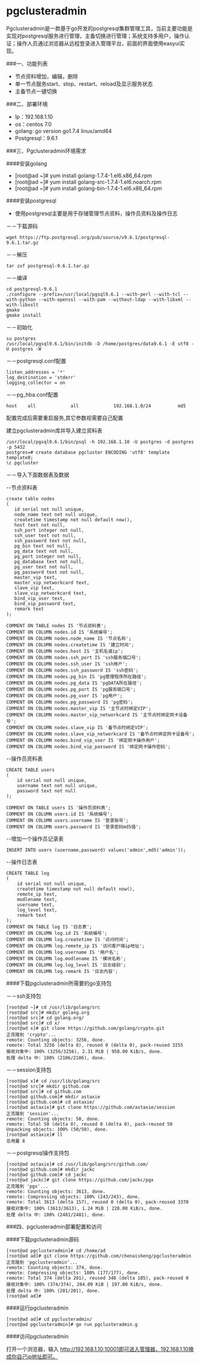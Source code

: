 # pgclusteradmin

Pgclusteradmin是一款基于go开发的postgresql集群管理工具，当前主要功能是实现对postgresql服务进行管理，主备切换进行管理；系统支持多用户，操作认证；操作人员通过浏览器从远程登录进入管理平台，前面的界面使用easyui实现。

###一、功能列表

* 节点资料增加，编辑，删除
* 单一节点服务start、stop、restart、reload及显示服务状态
* 主备节点一键切换

###二、部署环境

* Ip：192.168.1.10
* os：centos 7.0 
* golang: go version go1.7.4 linux/amd64
* Postgresql：9.6.1 

###三、Pgclusteradmin环境需求

####安装golang

* [root@ad ~]# yum install golang-1.7.4-1.el6.x86_64.rpm  
* [root@ad ~]# yum install golang-src-1.7.4-1.el6.noarch.rpm
* [root@ad ~]# yum install golang-bin-1.7.4-1.el6.x86_64.rpm

####安装postgresql 

* 使用postgresql主要是用于存储管理节点资料，操作员资料及操作日志

－－下载源码

    wget https://ftp.postgresql.org/pub/source/v9.6.1/postgresql-9.6.1.tar.gz

－－解压

    tar zxf postgresql-9.6.1.tar.gz

－－编译

    cd postgresql-9.6.1
    ./configure --prefix=/usr/local/pgsql9.6.1 --with-perl --with-tcl --with-python --with-openssl --with-pam --without-ldap --with-libxml --with-libxslt
    gmake 
    gmake install

－－初始化

    su postgres
    /usr/local/pgsql9.6.1/bin/initdb -D /home/postgres/data9.6.1 -E utf8 -U postgres -W

－－postgresql.conf配置

    listen_addresses = '*'
    log_destination = 'stderr'
    logging_collector = on

－－pg_hba.conf配置

    host    all             all             192.168.1.0/24          md5

配置完成后需要重启服务,其它参数视需要自己配置

建立pgclusteradmin库并导入建立资料表

    /usr/local/pgsql9.6.1/bin/psql -h 192.168.1.10 -U postgres -d postgres -p 5432 
    postgres=# create database pgcluster ENCODING 'utf8' template template0;
    \c pgcluster

－－导入下面数据表及数据

--节点资料表

    create table nodes
    (
       id serial not null unique,
       node_name text not null unique,    
       createtime timestamp not null default now(),
       host text not null,          
       ssh_port integer not null,
       ssh_user text not null,
       ssh_password text not null,  
       pg_bin text not null,
       pg_data text not null,
       pg_port integer not null,
       pg_database text not null,
       pg_user text not null,
       pg_password text not null,
       master_vip text,
       master_vip_networkcard text,
       slave_vip text,
       slave_vip_networkcard text,
       bind_vip_user text,
       bind_vip_password text,   
       remark text 
    );

    COMMENT ON TABLE nodes IS '节点资料表';
    COMMENT ON COLUMN nodes.id IS '系统编号';
    COMMENT ON COLUMN nodes.node_name IS '节点名称';   
    COMMENT ON COLUMN nodes.createtime IS '建立时间';   
    COMMENT ON COLUMN nodes.host IS '主机名或ip';   
    COMMENT ON COLUMN nodes.ssh_port IS 'ssh服务端口号';   
    COMMENT ON COLUMN nodes.ssh_user IS 'ssh用户';   
    COMMENT ON COLUMN nodes.ssh_password IS 'ssh密码';  
    COMMENT ON COLUMN nodes.pg_bin IS 'pg管理程序所在路径';    
    COMMENT ON COLUMN nodes.pg_data IS 'pgDATA所在路径';      
    COMMENT ON COLUMN nodes.pg_port IS 'pg服务端口号';   
    COMMENT ON COLUMN nodes.pg_user IS 'pg用户';   
    COMMENT ON COLUMN nodes.pg_password IS 'pg密码';   
    COMMENT ON COLUMN nodes.master_vip IS '主节点时绑定VIP'; 
    COMMENT ON COLUMN nodes.master_vip_networkcard IS '主节点时绑定网卡设备号';                  
    COMMENT ON COLUMN nodes.slave_vip IS '备节点时绑定VIP';                  
    COMMENT ON COLUMN nodes.slave_vip_networkcard IS '备节点时绑定网卡设备号';                  
    COMMENT ON COLUMN nodes.bind_vip_user IS '绑定网卡操作用户';                  
    COMMENT ON COLUMN nodes.bind_vip_password IS '绑定网卡操作密码';         

--操作员资料表

    CREATE TABLE users
    (
        id serial not null unique,
        username text not null unique,
        password text not null
    );

    COMMENT ON TABLE users IS '操作员资料表';
    COMMENT ON COLUMN users.id IS '系统编号';
    COMMENT ON COLUMN users.username IS '登录账号';
    COMMENT ON COLUMN users.password IS '登录密码md5值';

--增加一个操作员记录表

    INSERT INTO users (username,password) values('admin',md5('admin'));

--操作日志表

    CREATE TABLE log
    (
        id serial not null unique,
        createtime timestamp not null default now(),
        remote_ip text,
        modlename text,
        username text,
        log_level text,
        remark text 
    );
    COMMENT ON TABLE log IS '日志表';
    COMMENT ON COLUMN log.id IS '系统编号';
    COMMENT ON COLUMN log.createtime IS '访问时间';
    COMMENT ON COLUMN log.remote_ip IS '访问客户端ip地址';
    COMMENT ON COLUMN log.username IS '用户名';  
    COMMENT ON COLUMN log.modlename IS '模块名称';
    COMMENT ON COLUMN log.log_level IS '日志级别';
    COMMENT ON COLUMN log.remark IS '日志内容';

####下载pgclusteradmin所需要的go支持包

－－ssh支持包

    [root@ad ~]# cd /usr/lib/golang/src
    [root@ad src]# mkdir golang.org
    [root@ad src]# cd golang.org/
    [root@ad src]# cd x/
    [root@ad x]# git clone https://github.com/golang/crypto.git
    正克隆到 'crypto'...
    remote: Counting objects: 3256, done.
    remote: Total 3256 (delta 0), reused 0 (delta 0), pack-reused 3255
    接收对象中: 100% (3256/3256), 2.31 MiB | 958.00 KiB/s, done.
    处理 delta 中: 100% (2106/2106), done.

－－session支持包

    [root@ad x]# cd /usr/lib/golang/src
    [root@ad src]# mkdir github.com
    [root@ad src]# cd github.com
    [root@ad github.com]# mkdir astaxie
    [root@ad github.com]# cd astaxie/
    [root@ad astaxie]# git clone https://github.com/astaxie/session
    正克隆到 'session'...
    remote: Counting objects: 50, done.
    remote: Total 50 (delta 0), reused 0 (delta 0), pack-reused 50
    Unpacking objects: 100% (50/50), done.
    [root@ad astaxie]# ll
    总用量 8

－－postgresql操作支持包

    [root@ad astaxie]# cd /usr/lib/golang/src/github.com/
    [root@ad github.com]# mkdir jackc
    [root@ad github.com]# cd jackc
    [root@ad jackc]# git clone https://github.com/jackc/pgx
    正克隆到 'pgx'...
    remote: Counting objects: 3613, done.
    remote: Compressing objects: 100% (243/243), done.
    remote: Total 3613 (delta 157), reused 0 (delta 0), pack-reused 3370
    接收对象中: 100% (3613/3613), 1.24 MiB | 228.00 KiB/s, done.
    处理 delta 中: 100% (2481/2481), done.
    
###四、pgclusteradmin部署配置和访问

####下载pgclusteradmin源码

    [root@ad pgclusteradmin]# cd /home/ad
    [root@ad ad]# git clone https://github.com/chenaisheng/pgclusteradmin
    正克隆到 'pgclusteradmin'...
    remote: Counting objects: 374, done.
    remote: Compressing objects: 100% (177/177), done.
    remote: Total 374 (delta 201), reused 348 (delta 185), pack-reused 0
    接收对象中: 100% (374/374), 284.09 KiB | 197.00 KiB/s, done.
    处理 delta 中: 100% (201/201), done.
    [root@ad ad]#

####运行pgclusteradmin

    [root@ad ad]# cd pgclusteradmin/
    [root@ad pgclusteradmin]# go run pgclusteradmin.g

####访问pgclusteradmin

打开一个浏览器，输入 http://192.168.1.10:10001即可进入管理器，192.168.1.10换成你自己ip地址即可。